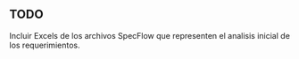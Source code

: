 ## TODO
Incluir Excels de los archivos SpecFlow que representen 
el analisis inicial de los requerimientos.
